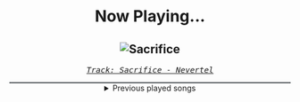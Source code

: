 <div align="center"> 
<h1>Now Playing...</h1>

![Sacrifice](https://i.scdn.co/image/ab67616d00001e02785ff87376672f7c1cb61806)
--
_<samp><a href="https://open.spotify.com/track/2fQpHHqpS5oK3K1QB5psVv">Track: Sacrifice - Nevertel</a></samp>_

<div style="border: 1px #4B5054 solid"></div>
<details>
  <summary>
    Previous played songs
  </summary>
  <table>
    <thead>
      <tr>
        <th>
          Artist
        </th>
        <th>
          Song
        </th>
        <th>
          Link
        </th>
      </tr>
    </thead>
    <tbody>
      <tr><td>Nevertel</td><td>Sacrifice</td><td><a href="https://open.spotify.com/track/2fQpHHqpS5oK3K1QB5psVv">https://open.spotify.com/track/2fQpHHqpS5oK3K1QB5psVv</a></td></tr><tr><td>Adept</td><td>Heaven</td><td><a href="https://open.spotify.com/track/5iOaHX0UqdLWfxQLgTn40E">https://open.spotify.com/track/5iOaHX0UqdLWfxQLgTn40E</a></td></tr><tr><td>We Came As Romans</td><td>culture wound</td><td><a href="https://open.spotify.com/track/0AZljuTqgAu4dUTVJwQolp">https://open.spotify.com/track/0AZljuTqgAu4dUTVJwQolp</a></td></tr><tr><td>I Prevail</td><td>Violent Nature</td><td><a href="https://open.spotify.com/track/4T7MyhwgAGuL7Y5w3AOt7d">https://open.spotify.com/track/4T7MyhwgAGuL7Y5w3AOt7d</a></td></tr><tr><td>Fit For A King</td><td>Witness The End (feat. Chris Motionless)</td><td><a href="https://open.spotify.com/track/2519LCu3y6KSfvdtOwOigr">https://open.spotify.com/track/2519LCu3y6KSfvdtOwOigr</a></td></tr><tr><td>Bad Omens</td><td>Nowhere To Go</td><td><a href="https://open.spotify.com/track/4TzGD5Pryq8DTjv5QRuJaW">https://open.spotify.com/track/4TzGD5Pryq8DTjv5QRuJaW</a></td></tr><tr><td>Bury Tomorrow</td><td>To Dream, To Forget</td><td><a href="https://open.spotify.com/track/1mnntQpWYQzQrao5j7PTQ3">https://open.spotify.com/track/1mnntQpWYQzQrao5j7PTQ3</a></td></tr><tr><td>Fit For A King</td><td>The Temple</td><td><a href="https://open.spotify.com/track/4NucygBGJNbeq6cX8yybLp">https://open.spotify.com/track/4NucygBGJNbeq6cX8yybLp</a></td></tr><tr><td>Memory of a Melody</td><td>THE INFINITE END</td><td><a href="https://open.spotify.com/track/3aAum0kQQeRvH6YmJOH9E4">https://open.spotify.com/track/3aAum0kQQeRvH6YmJOH9E4</a></td></tr><tr><td>Andromida</td><td>Infernal Chasm</td><td><a href="https://open.spotify.com/track/6hijNFMKvjm8nYNDnH1ij7">https://open.spotify.com/track/6hijNFMKvjm8nYNDnH1ij7</a></td></tr><tr><td>UNDEAD CORPORATION</td><td>Blinks in the Chaos</td><td><a href="https://open.spotify.com/track/0h9rLAivOZ9RZy804OlHCV">https://open.spotify.com/track/0h9rLAivOZ9RZy804OlHCV</a></td></tr><tr><td>Blood Stain Child</td><td>QUINTESSA</td><td><a href="https://open.spotify.com/track/3ju3GS15pWeGXUj2SSGcZB">https://open.spotify.com/track/3ju3GS15pWeGXUj2SSGcZB</a></td></tr><tr><td>Cole Rolland</td><td>RuneScape: RuneFest Medley - Deluxe Version</td><td><a href="https://open.spotify.com/track/3NcowLtzQIx9W8MsMHkVfZ">https://open.spotify.com/track/3NcowLtzQIx9W8MsMHkVfZ</a></td></tr><tr><td>Raizer</td><td>Survival</td><td><a href="https://open.spotify.com/track/1FWQvbdMXpv2Zr7DpgIqc7">https://open.spotify.com/track/1FWQvbdMXpv2Zr7DpgIqc7</a></td></tr><tr><td>Young Medicine</td><td>Being Alive Is Pretty Much A Constant Stream of Embarrassment</td><td><a href="https://open.spotify.com/track/13osS8gckCv8TCaQJxec2Q">https://open.spotify.com/track/13osS8gckCv8TCaQJxec2Q</a></td></tr><tr><td>Andromida</td><td>Unchained Predator</td><td><a href="https://open.spotify.com/track/1IbcihGRhuQh74dX7HebkR">https://open.spotify.com/track/1IbcihGRhuQh74dX7HebkR</a></td></tr><tr><td>Paul Udarov</td><td>Abyss</td><td><a href="https://open.spotify.com/track/1ttNoJKoEhDLfnbdOYLYOC">https://open.spotify.com/track/1ttNoJKoEhDLfnbdOYLYOC</a></td></tr><tr><td>Alec Koff</td><td>Tabata Metal</td><td><a href="https://open.spotify.com/track/6SbTuanmRixquLlGcrfYqO">https://open.spotify.com/track/6SbTuanmRixquLlGcrfYqO</a></td></tr><tr><td>Solence</td><td>F**k The Bad Vibes</td><td><a href="https://open.spotify.com/track/4Ly8S3k8WG6ZdZdV18CMRv">https://open.spotify.com/track/4Ly8S3k8WG6ZdZdV18CMRv</a></td></tr><tr><td>Solence</td><td>Good F**King Music - kodeblooded Remix</td><td><a href="https://open.spotify.com/track/1oJrNYuq7pYjnC9qbDQtJI">https://open.spotify.com/track/1oJrNYuq7pYjnC9qbDQtJI</a></td></tr>
    </tbody>
  </table>
</details>

</div>
